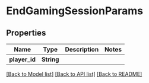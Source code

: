 # EndGamingSessionParams

## Properties

Name | Type | Description | Notes
------------ | ------------- | ------------- | -------------
**player_id** | **String** |  | 

[[Back to Model list]](../README.md#documentation-for-models) [[Back to API list]](../README.md#documentation-for-api-endpoints) [[Back to README]](../README.md)


